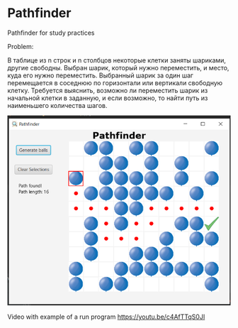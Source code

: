 # Pathfinder
Pathfinder for study practices

Problem:

В таблице из n строк и n столбцов некоторые клетки заняты шариками, другие свободны. Выбран шарик, который нужно переместить, и место, куда его нужно переместить. Выбранный шарик за один шаг перемещается в соседнюю по горизонтали или вертикали свободную клетку. Требуется выяснить, возможно ли переместить шарик из начальной клетки в заданную, и если возможно, то найти путь из наименьшего количества шагов.

![Image alt](https://github.com/FoVlaX/Pathfinder/raw/master/screenshot.png)

Video with example of a run program https://youtu.be/c4AfTTqS0JI
